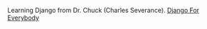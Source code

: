 Learning Django from Dr. Chuck (Charles Severance).  <a href="https://www.dj4e.com/lessons" target="_blank">Django For Everybody</a>